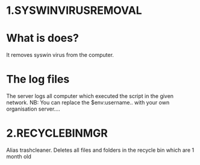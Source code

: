 # 1.SYSWINVIRUSREMOVAL
  # What is does?
  It removes syswin virus from the computer. 
  # The log files
  The server logs all computer which executed the script in the given network.
  NB: You can replace the $env:username\.. with your own organisation server\....
# 2.RECYCLEBINMGR
Alias trashcleaner. Deletes all files and folders in the recycle bin which are 1 month old 
